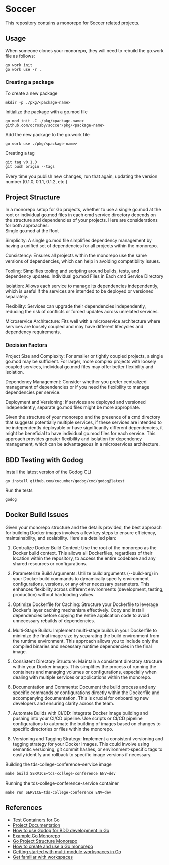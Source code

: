 # Soccer

This repository contains a monorepo for Soccer related projects.

## Usage

When someone clones your monorepo, they will need to rebuild the go.work file as follows:

```shell
go work init
go work use -r .
```

### Creating a package

To create a new package

```shell
mkdir -p ./pkg/<package-name>
```

Initialize the package with a go.mod file

```shell
go mod init -C ./pkg/<package-name> github.com/ocrosby/soccer/pkg/<package-name>
```

Add the new package to the go.work file

```shell
go work use ./pkg/<package-name>
```

Creating a tag

```shell
git tag v0.1.0
git push origin --tags
```

Every time you publish new changes, run that again, updating the version number (0.1.0, 0.1.1, 0.1.2, etc.)

## Project Structure

In a monorepo setup for Go projects, whether to use a single go.mod at the root or individual go.mod files in each cmd service directory depends on the structure and dependencies of your projects. Here are considerations for both approaches:  
Single go.mod at the Root

Simplicity: A single go.mod file simplifies dependency management by having a unified set of dependencies for all projects within the monorepo.

Consistency: Ensures all projects within the monorepo use the same versions of dependencies, which can help in avoiding compatibility issues.

Tooling: Simplifies tooling and scripting around builds, tests, and dependency updates.
Individual go.mod Files in Each cmd Service Directory

Isolation: Allows each service to manage its dependencies independently, which is useful if the services are intended to be deployed or versioned separately.

Flexibility: Services can upgrade their dependencies independently, reducing the risk of conflicts or forced updates across unrelated services.

Microservice Architecture: Fits well with a microservice architecture where services are loosely coupled and may have different lifecycles and dependency requirements.

### Decision Factors

Project Size and Complexity: For smaller or tightly coupled projects, a single go.mod may be sufficient. For larger, more complex projects with loosely coupled services, individual go.mod files may offer better flexibility and isolation.

Dependency Management: Consider whether you prefer centralized management of dependencies or if you need the flexibility to manage dependencies per service.

Deployment and Versioning: If services are deployed and versioned independently, separate go.mod files might be more appropriate.

Given the structure of your monorepo and the presence of a cmd directory that suggests potentially multiple services, if these services are intended to be independently deployable or have significantly different dependencies, it might be beneficial to have individual go.mod files for each service. This approach provides greater flexibility and isolation for dependency management, which can be advantageous in a microservices architecture.

## BDD Testing with Godog

Install the latest version of the Godog CLI

```shell
go install github.com/cucumber/godog/cmd/godog@latest
```

Run the tests

```shell
godog
```

## Docker Build Issues

Given your monorepo structure and the details provided, the best approach for building Docker images involves a few key steps to ensure efficiency, maintainability, and scalability. Here's a detailed plan:  

1. Centralize Docker Build Context: Use the root of the monorepo as the Docker build context. This allows all Dockerfiles, regardless of their location within the repository, to access the entire codebase and any shared resources or configurations.  

2. Parameterize Build Arguments: Utilize build arguments (--build-arg) in your Docker build commands to dynamically specify environment configurations, versions, or any other necessary parameters. This enhances flexibility across different environments (development, testing, production) without hardcoding values.  

3. Optimize Dockerfile for Caching: Structure your Dockerfile to leverage Docker's layer caching mechanism effectively. Copy and install dependencies before copying the entire application code to avoid unnecessary rebuilds of dependencies.  

4. Multi-Stage Builds: Implement multi-stage builds in your Dockerfile to minimize the final image size by separating the build environment from the runtime environment. This approach allows you to include only the compiled binaries and necessary runtime dependencies in the final image.  

5. Consistent Directory Structure: Maintain a consistent directory structure within your Docker images. This simplifies the process of running the containers and managing volumes or configurations, especially when dealing with multiple services or applications within the monorepo.  

6. Documentation and Comments: Document the build process and any specific commands or configurations directly within the Dockerfile and accompanying documentation. This is crucial for onboarding new developers and ensuring clarity across the team.  

7. Automate Builds with CI/CD: Integrate Docker image building and pushing into your CI/CD pipeline. Use scripts or CI/CD pipeline configurations to automate the building of images based on changes to specific directories or files within the monorepo.  

8. Versioning and Tagging Strategy: Implement a consistent versioning and tagging strategy for your Docker images. This could involve using semantic versioning, git commit hashes, or environment-specific tags to easily identify and rollback to specific image versions if necessary.





Building the tds-college-conference-service image

```shell
make build SERVICE=tds-college-conference ENV=dev
```

Running the tds-college-conference-service container

```shell
make run SERVICE=tds-college-conference ENV=dev
```

## References

- [Test Containers for Go](https://golang.testcontainers.org/)
- [Project Documentation](docs/index.md)
- [How to use Godog for BDD development in Go](https://semaphoreci.com/community/tutorials/how-to-use-godog-for-behavior-driven-development-in-go)
- [Example Go Monorepo](https://github.com/Medium-Stories/go-mono-repo)
- [Go Project Structure Monorepo](https://blog.devops.dev/go-project-structure-monorepo-daa762ec36a2)
- [How to create and use a Go monorepo](https://scriptable.com/golang/how-to-create-and-use-a-go-monorepo/)
- [Getting started with multi-module workspaces in Go](https://go.dev/doc/tutorial/workspaces/)
- [Get familiar with workspaces](https://go.dev/blog/get-familiar-with-workspaces)